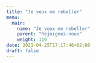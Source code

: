 ```yaml
---
title: "Je veux me rebeller"
menu:
  main:
    name: "Je veux me rebeller"
    parent: "Rejoignez-nous"
    weight: 110
date: 2021-04-25T17:17:46+02:00
draft: false
---
```


